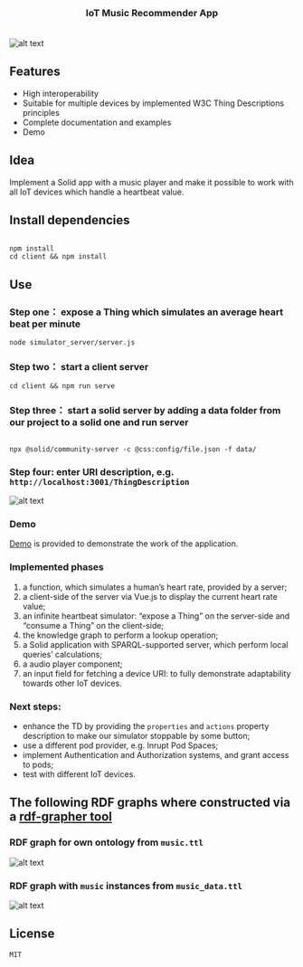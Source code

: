 <h3 align="center" style="margin: 30px 0 35px;">IoT Music Recommender App</h3>

![alt text](https://github.com/nightingale18/iot-music-recommender/blob/main/demo/output_view.png?raw=true)


## Features
- High interoperability
- Suitable for multiple devices by implemented W3C Thing Descriptions principles
- Complete documentation and examples
- Demo

## Idea
Implement a Solid app with a music player and make it possible to work with all IoT devices which handle a heartbeat value.

## Install dependencies
```

npm install
cd client && npm install
```

## Use
### Step one： expose a Thing which simulates an average heart beat per minute
```
node simulator_server/server.js
```

### Step two： start a client server
```
cd client && npm run serve
```

### Step three： start a solid server by adding a data folder from our project to a solid one and run server
```

npx @solid/community-server -c @css:config/file.json -f data/
```
### Step four: enter URI description, e.g. `http://localhost:3001/ThingDescription`

![alt text](https://github.com/nightingale18/iot-music-recommender/blob/main/demo/start_view.png?raw=true)


### Demo

[Demo](https://github.com/nightingale18/iot-music-recommender/blob/main/demo/demo_1%3A00.mp4) is provided to demonstrate the work of the application.

### Implemented phases

1. a function, which simulates a human’s heart rate, provided by a server;
2. a client-side of the server via Vue.js to display the current heart rate value;
3. an infinite heartbeat simulator: “expose a Thing” on the server-side and “consume a Thing” on the client-side;
4. the knowledge graph to perform a lookup operation;
5. a Solid application with SPARQL-supported server, which perform local queries’ calculations;
6. a audio player component;
7. an input field for fetching a device URI: to fully demonstrate adaptability towards other IoT devices.

### Next steps:

- enhance the TD by providing the  `properties` and  `actions` property description to make our simulator stoppable by some button;
- use a different pod provider, e.g. Inrupt Pod Spaces;
- implement Authentication and Authorization systems, and grant access to pods;
- test with different IoT devices.



## The following RDF graphs where constructed via a <a href="https://www.ldf.fi/service/rdf-grapher"> rdf-grapher tool </a>
### RDF graph for own ontology from `music.ttl`

![alt text](https://github.com/nightingale18/iot-music-recommender/blob/main/png/rdf-graph-music.png?raw=true)

### RDF graph with `music` instances from `music_data.ttl`

![alt text](https://github.com/nightingale18/iot-music-recommender/blob/main/png/rdf-graph-music-data.png?raw=true)

## License
`MIT`
